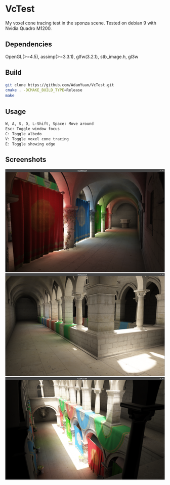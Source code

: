 # VcTest
My voxel cone tracing test in the sponza scene. Tested on debian 9 with Nvidia Quadro M1200.
## Dependencies
OpenGL(>=4.5), assimp(>=3.3.1), glfw(3.2.1), stb_image.h, gl3w
## Build
```bash
git clone https://github.com/AdamYuan/VcTest.git
cmake . -DCMAKE_BUILD_TYPE=Release
make
```
## Usage
	W, A, S, D, L-Shift, Space: Move around
	Esc: Toggle window focus
	C: Toggle albedo
	V: Toggle voxel cone tracing
	E: Toggle showing edge 
## Screenshots
![alt text](https://raw.githubusercontent.com/AdamYuan/VcTest/master/screenshots/1.png)
![alt text](https://raw.githubusercontent.com/AdamYuan/VcTest/master/screenshots/2.png)
![alt text](https://raw.githubusercontent.com/AdamYuan/VcTest/master/screenshots/3.png)
